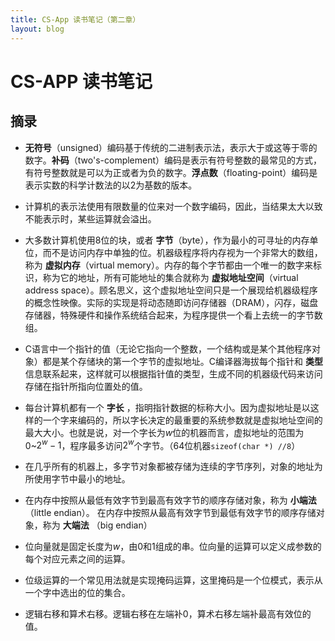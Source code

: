 ```yaml
---
title: CS-App 读书笔记（第二章）
layout: blog
---
```


# CS-APP 读书笔记

## 摘录

* **无符号**（unsigned）编码基于传统的二进制表示法，表示大于或这等于零的数字。**补码**（two's-complement）编码是表示有符号整数的最常见的方式，有符号整数就是可以为正或者为负的数字。**浮点数**（floating-point）编码是表示实数的科学计数法的以2为基数的版本。

* 计算机的表示法使用有限数量的位来对一个数字编码，因此，当结果太大以致不能表示时，某些运算就会溢出。
<!--more-->

* 大多数计算机使用8位的块，或者 **字节**（byte），作为最小的可寻址的内存单位，而不是访问内存中单独的位。机器级程序将内存视为一个非常大的数组，称为 **虚拟内存**（virtual memory）。内存的每个字节都由一个唯一的数字来标识，称为它的地址，所有可能地址的集合就称为 **虚拟地址空间**（virtual address space）。顾名思义，这个虚拟地址空间只是一个展现给机器级程序的概念性映像。实际的实现是将动态随即访问存储器（DRAM），闪存，磁盘存储器，特殊硬件和操作系统结合起来，为程序提供一个看上去统一的字节数组。

* C语言中一个指针的值（无论它指向一个整数，一个结构或是某个其他程序对象）都是某个存储块的第一个字节的虚拟地址。C编译器海拔每个指针和 **类型** 信息联系起来，这样就可以根据指针值的类型，生成不同的机器级代码来访问存储在指针所指向位置处的值。
 
* 每台计算机都有一个 **字长** ，指明指针数据的标称大小。因为虚拟地址是以这样的一个字来编码的，所以字长决定的最重要的系统参数就是虚拟地址空间的最大大小。也就是说，对一个字长为$w$位的机器而言，虚拟地址的范围为$0$~$2^{w}-1$，程序最多访问$2^w$个字节。（64位机器`sizeof(char *) //8`）

* 在几乎所有的机器上，多字节对象都被存储为连续的字节序列，对象的地址为所使用字节中最小的地址。

* 在内存中按照从最低有效字节到最高有效字节的顺序存储对象，称为 **小端法**（little endian）。 在内存中按照从最高有效字节到最低有效字节的顺序存储对象，称为 **大端法** （big endian）

* 位向量就是固定长度为$w$，由0和1组成的串。位向量的运算可以定义成参数的每个对应元素之间的运算。

* 位级运算的一个常见用法就是实现掩码运算，这里掩码是一个位模式，表示从一个字中选出的位的集合。

* 逻辑右移和算术右移。逻辑右移在左端补0，算术右移左端补最高有效位的值。

